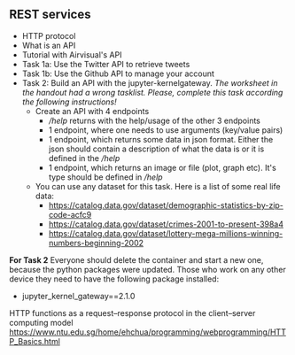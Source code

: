 ## REST services


* HTTP protocol
* What is an API
* Tutorial with Airvisual's API
* Task 1a: Use the Twitter API to retrieve tweets
* Task 1b: Use the Github API to manage your account
* Task 2: Build an API with the jupyter-kernelgateway. *The worksheet in the handout had a wrong tasklist. Please, complete this task according the following instructions!*
  * Create an API with 4 endpoints
    * */help* returns with the help/usage of the other 3 endpoints
    * 1 endpoint, where one needs to use arguments (key/value pairs)
    * 1 endpoint, which returns some data in json format. Either the json should contain a description of what the data is or it is defined in the */help*
    * 1 endpoint, which returns an image or file (plot, graph etc). It's type should be defined in */help*
  * You can use any dataset for this task. Here is a list of some real life data:
    * https://catalog.data.gov/dataset/demographic-statistics-by-zip-code-acfc9
    * https://catalog.data.gov/dataset/crimes-2001-to-present-398a4
    * https://catalog.data.gov/dataset/lottery-mega-millions-winning-numbers-beginning-2002


**For Task 2** Everyone should delete the container and start a new one, because the python packages were updated. Those who work on any other device they need to have the following package installed:
* jupyter_kernel_gateway==2.1.0



HTTP functions as a request–response protocol in the client–server computing model
https://www.ntu.edu.sg/home/ehchua/programming/webprogramming/HTTP_Basics.html

